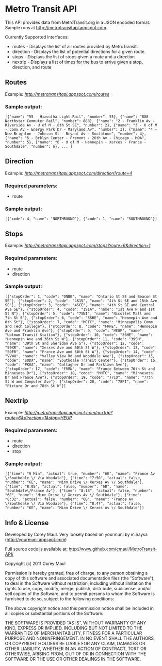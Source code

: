 # Metro Transit API

This API provides data from MetroTransit.org in a JSON encoded format.  Sample runs at http://metrotransitapi.appspot.com.

Currently Supported Interfaces:

* routes - Displays the list of all routes provided by MetroTransit.
* direction - Displays the list of potential directions for a given route.
* stops - Displays the list of stops given a route and a direction
* nextrip - Displays a list of times for the bus to arrive given a stop,
  direction, and route

## Routes

Example: *http://metrotransitapi.appspot.com/routes*

### Sample output:

    [{"name": "55 - Hiawatha Light Rail", "number": 55}, {"name": "888 - Northstar Commuter Rail", "number": 888}, {"name": "2 - Franklin Av - Riverside Av - U of M - 8th St SE", "number": 2}, {"name": "3 - U of M - Como Av - Energy Park Dr - Maryland Av", "number": 3}, {"name": "4 - New Brighton - Johnson St - Bryant Av - Southtown", "number": 4}, {"name": "5 - Brklyn Center - Fremont - 26th Av - Chicago - MOA", "number": 5}, {"name": "6 - U of M - Hennepin - Xerxes - France - Southdale", "number": 6}, ... ]

## Direction

Example: *http://metrotransitapi.appspot.com/direction?route=4*

### Required parameters:

* route

### Sample output:

    [{"code": 4, "name": "NORTHBOUND"}, {"code": 1, "name": "SOUTHBOUND"}]


## Stops

Example: *http://metrotransitapi.appspot.com/stops?route=6&direction=1*

### Required parameters:

* route
* direction

### Sample output:
    [{"stopOrder": 1, "code": "ONBE", "name": "Ontario St SE and Beacon St SE"}, {"stopOrder": 2, "code": "4S15", "name": "4th St SE and 15th Ave SE"}, {"stopOrder": 3, "code": "4SCE", "name": "4th St SE and Central Ave SE"}, {"stopOrder": 4, "code": "1S1A", "name": "1st Ave N and 1st St N"}, {"stopOrder": 5, "code": "7SNI", "name": "Nicollet Mall and 7th St S"}, {"stopOrder": 6, "code": "8SHE", "name": "Hennepin Ave and 8th St"}, {"stopOrder": 7, "code": "MCTC", "name": "Minneapolis Comm and Tech College"}, {"stopOrder": 8, "code": "FRHE", "name": "Hennepin Ave and Franklin Ave"}, {"stopOrder": 9, "code": "HEUP", "name": "Uptown Transit Station"}, {"stopOrder": 10, "code": "36HE", "name": "Hennepin Ave and 36th St W"}, {"stopOrder": 11, "code": "39SH", "name": "39th St and Sheridan Ave S"}, {"stopOrder": 12, "code": "50XR", "name": "Xerxes Ave and 50th St W"}, {"stopOrder": 13, "code": "50FR", "name": "France Ave and 50th St W"}, {"stopOrder": 14, "code": "VVWO", "name": "Valley View Rd and Wooddale Ave"}, {"stopOrder": 15, "code": "SODA", "name": "Southdale Transit Center"}, {"stopOrder": 16, "code": "PKGA", "name": "Gallagher Dr and Parklawn Ave"}, {"stopOrder": 17, "code": "FRMN", "name": "France Between 76th St and Minnesota Dr"}, {"stopOrder": 18, "code": "MNTC", "name": "Minnesota Dr and France Ave"}, {"stopOrder": 19, "code": "77CO", "name": "77th St W and Computer Ave"}, {"stopOrder": 20, "code": "78PI", "name": "Picture Dr and 78th St W"}]

## Nextrip

Example: *http://metrotransitapi.appspot.com/nextrip?route=6&direction=1&stop=HEUP*

### Required parameters:

* route
* direction
* stop

### Sample output:

    [{"time": "9 Min", "actual": true, "number": "6B", "name": "France Av \/Southdale \/ Via Woodale"}, {"time": "7:50", "actual": false, "number": "6E", "name": "Minn Drive \/ Xerxes Av \/ Southdale"}, {"time": "8:05", "actual": false, "number": "6D", "name": "Southdale\/France Av"}, {"time": "8:18", "actual": false, "number": "6E", "name": "Minn Drive \/ Xerxes Av \/ Southdale"}, {"time": "8:32", "actual": false, "number": "6B", "name": "France Av \/Southdale \/ Via Woodale"}, {"time": "8:47", "actual": false, "number": "6E", "name": "Minn Drive \/ Xerxes Av \/ Southdale"}]


## Info & License

Developed by Corey Maul. Very loosely based on yourmuni by mihaysa (http://yourmuni.appspot.com)

Full source code is available at: http://www.github.com/cmaul/MetroTransit-API/ 

Copyright (c) 2011 Corey Maul
 
Permission is hereby granted, free of charge, to any person obtaining a copy
of this software and associated documentation files (the "Software"), to deal
in the Software without restriction, including without limitation the rights
to use, copy, modify, merge, publish, distribute, sublicense, and/or sell
copies of the Software, and to permit persons to whom the Software is
furnished to do so, subject to the following conditions:
 
The above copyright notice and this permission notice shall be included in
all copies or substantial portions of the Software.
 
THE SOFTWARE IS PROVIDED "AS IS", WITHOUT WARRANTY OF ANY KIND, EXPRESS OR
IMPLIED, INCLUDING BUT NOT LIMITED TO THE WARRANTIES OF MERCHANTABILITY,
FITNESS FOR A PARTICULAR PURPOSE AND NONINFRINGEMENT. IN NO EVENT SHALL THE
AUTHORS OR COPYRIGHT HOLDERS BE LIABLE FOR ANY CLAIM, DAMAGES OR OTHER
LIABILITY, WHETHER IN AN ACTION OF CONTRACT, TORT OR OTHERWISE, ARISING FROM,
OUT OF OR IN CONNECTION WITH THE SOFTWARE OR THE USE OR OTHER DEALINGS IN
THE SOFTWARE.


